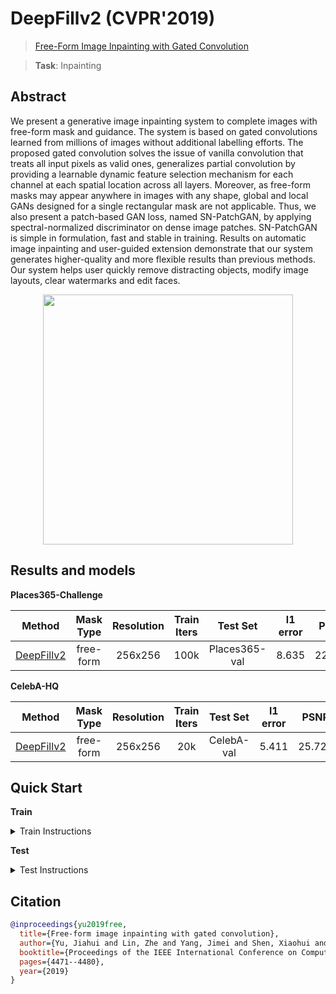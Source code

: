 # DeepFillv2 (CVPR'2019)

> [Free-Form Image Inpainting with Gated Convolution](https://arxiv.org/abs/1806.03589)

> **Task**: Inpainting

<!-- [ALGORITHM] -->

## Abstract

<!-- [ABSTRACT] -->

We present a generative image inpainting system to complete images with free-form mask and guidance. The system is based on gated convolutions learned from millions of images without additional labelling efforts. The proposed gated convolution solves the issue of vanilla convolution that treats all input pixels as valid ones, generalizes partial convolution by providing a learnable dynamic feature selection mechanism for each channel at each spatial location across all layers. Moreover, as free-form masks may appear anywhere in images with any shape, global and local GANs designed for a single rectangular mask are not applicable. Thus, we also present a patch-based GAN loss, named SN-PatchGAN, by applying spectral-normalized discriminator on dense image patches. SN-PatchGAN is simple in formulation, fast and stable in training. Results on automatic image inpainting and user-guided extension demonstrate that our system generates higher-quality and more flexible results than previous methods. Our system helps user quickly remove distracting objects, modify image layouts, clear watermarks and edit faces.

<!-- [IMAGE] -->

<div align=center >
 <img src="https://user-images.githubusercontent.com/12726765/144175160-75473789-924f-490b-ab25-4c4f252fa55f.png" width="400"/>
</div >

## Results and models

**Places365-Challenge**

|                              Method                              | Mask Type | Resolution | Train Iters |   Test Set    | l1 error |  PSNR  | SSIM  | GPU Info |                              Download                              |
| :--------------------------------------------------------------: | :-------: | :--------: | :---------: | :-----------: | :------: | :----: | :---: | :------: | :----------------------------------------------------------------: |
| [DeepFillv2](/configs/deepfillv2/deepfillv2_8xb2_places-256x256.py) | free-form |  256x256   |    100k     | Places365-val |  8.635   | 22.398 | 0.815 |    8     | [model](https://download.openmmlab.com/mmediting/inpainting/deepfillv2/deepfillv2_256x256_8x2_places_20200619-10d15793.pth) \| [log](https://download.openmmlab.com/mmediting/inpainting/deepfillv2/deepfillv2_256x256_8x2_places_20200619-10d15793.log.json) |

**CelebA-HQ**

|                              Method                               | Mask Type | Resolution | Train Iters |  Test Set  | l1 error |  PSNR  | SSIM  | GPU Info |                               Download                               |
| :---------------------------------------------------------------: | :-------: | :--------: | :---------: | :--------: | :------: | :----: | :---: | :------: | :------------------------------------------------------------------: |
| [DeepFillv2](/configs/deepfillv2/deepfillv2_8xb2_celeba-256x256.py) | free-form |  256x256   |     20k     | CelebA-val |  5.411   | 25.721 | 0.871 |    8     | [model](https://download.openmmlab.com/mmediting/inpainting/deepfillv2/deepfillv2_256x256_8x2_celeba_20200619-c96e5f12.pth) \| [log](https://download.openmmlab.com/mmediting/inpainting/deepfillv2/deepfillv2_256x256_8x2_celeba_20200619-c96e5f12.log.json) |

## Quick Start

**Train**

<details>
<summary>Train Instructions</summary>

You can use the following commands to train a model with cpu or single/multiple GPUs.

```shell
# cpu train
CUDA_VISIBLE_DEVICES=-1 python tools/train.py configs/deepfillv2/deepfillv2_8xb2_places-256x256.py

# single-gpu train
python tools/train.py configs/deepfillv2/deepfillv2_8xb2_places-256x256.py

# multi-gpu train
./tools/dist_train.sh configs/deepfillv2/deepfillv2_8xb2_places-256x256.py 8
```

For more details, you can refer to **Train a model** part in [train_test.md](/docs/en/user_guides/train_test.md#Train-a-model-in-MMEditing).

</details>

**Test**

<details>
<summary>Test Instructions</summary>

You can use the following commands to test a model with cpu or single/multiple GPUs.

```shell
# cpu test
CUDA_VISIBLE_DEVICES=-1 python tools/test.py configs/deepfillv2/deepfillv2_8xb2_places-256x256.py https://download.openmmlab.com/mmediting/inpainting/deepfillv2/deepfillv2_256x256_8x2_places_20200619-10d15793.pth

# single-gpu test
python tools/test.py configs/deepfillv2/deepfillv2_8xb2_places-256x256.py https://download.openmmlab.com/mmediting/inpainting/deepfillv2/deepfillv2_256x256_8x2_places_20200619-10d15793.pth

# multi-gpu test
./tools/dist_test.sh configs/deepfillv2/deepfillv2_8xb2_places-256x256.py https://download.openmmlab.com/mmediting/inpainting/deepfillv2/deepfillv2_256x256_8x2_places_20200619-10d15793.pth 8
```

For more details, you can refer to **Test a pre-trained model** part in [train_test.md](/docs/en/user_guides/train_test.md#Test-a-pre-trained-model-in-MMEditing).

</details>

## Citation

```bibtex
@inproceedings{yu2019free,
  title={Free-form image inpainting with gated convolution},
  author={Yu, Jiahui and Lin, Zhe and Yang, Jimei and Shen, Xiaohui and Lu, Xin and Huang, Thomas S},
  booktitle={Proceedings of the IEEE International Conference on Computer Vision},
  pages={4471--4480},
  year={2019}
}
```
